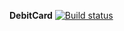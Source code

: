 **DebitCard** [![Build status](https://ci.appveyor.com/api/projects/status/cs77opmsg82tsu3w?svg=true)](https://ci.appveyor.com/project/Denwin22/debitcard)
